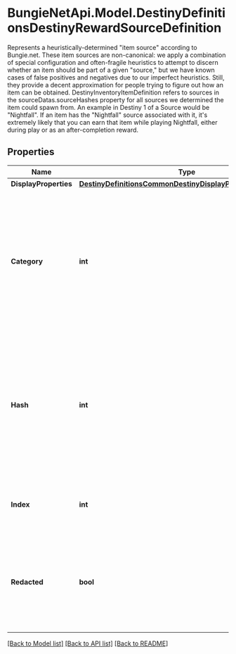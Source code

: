 # BungieNetApi.Model.DestinyDefinitionsDestinyRewardSourceDefinition
Represents a heuristically-determined \"item source\" according to Bungie.net. These item sources are non-canonical: we apply a combination of special configuration and often-fragile heuristics to attempt to discern whether an item should be part of a given \"source,\" but we have known cases of false positives and negatives due to our imperfect heuristics.  Still, they provide a decent approximation for people trying to figure out how an item can be obtained. DestinyInventoryItemDefinition refers to sources in the sourceDatas.sourceHashes property for all sources we determined the item could spawn from.  An example in Destiny 1 of a Source would be \"Nightfall\". If an item has the \"Nightfall\" source associated with it, it's extremely likely that you can earn that item while playing Nightfall, either during play or as an after-completion reward.
## Properties

Name | Type | Description | Notes
------------ | ------------- | ------------- | -------------
**DisplayProperties** | [**DestinyDefinitionsCommonDestinyDisplayPropertiesDefinition**](DestinyDefinitionsCommonDestinyDisplayPropertiesDefinition.md) |  | [optional] 
**Category** | **int** | Sources are grouped into categories: common ways that items are provided. I hope to see this expand in Destiny 2 once we have time to generate accurate reward source data. | [optional] 
**Hash** | **int** | The unique identifier for this entity. Guaranteed to be unique for the type of entity, but not globally.  When entities refer to each other in Destiny content, it is this hash that they are referring to. | [optional] 
**Index** | **int** | The index of the entity as it was found in the investment tables. | [optional] 
**Redacted** | **bool** | If this is true, then there is an entity with this identifier/type combination, but BNet is not yet allowed to show it. Sorry! | [optional] 

[[Back to Model list]](../README.md#documentation-for-models) [[Back to API list]](../README.md#documentation-for-api-endpoints) [[Back to README]](../README.md)

